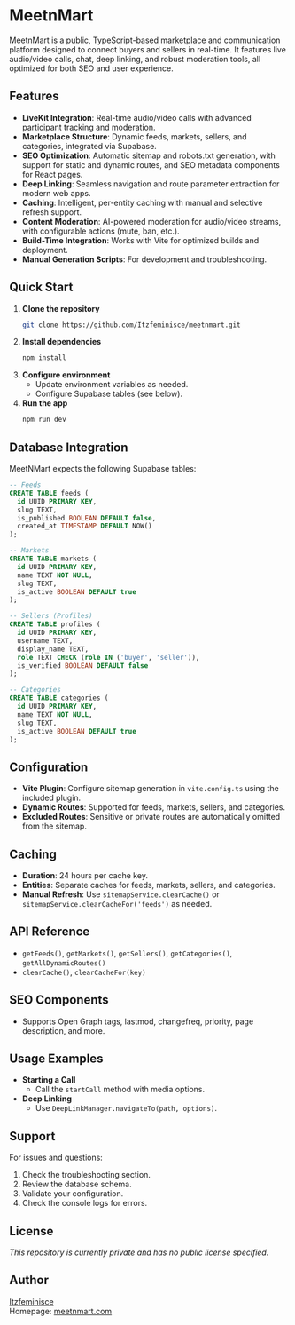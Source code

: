 # MeetnMart

MeetnMart is a public, TypeScript-based marketplace and communication platform designed to connect buyers and sellers in real-time. It features live audio/video calls, chat, deep linking, and robust moderation tools, all optimized for both SEO and user experience.

## Features

- **LiveKit Integration**: Real-time audio/video calls with advanced participant tracking and moderation.
- **Marketplace Structure**: Dynamic feeds, markets, sellers, and categories, integrated via Supabase.
- **SEO Optimization**: Automatic sitemap and robots.txt generation, with support for static and dynamic routes, and SEO metadata components for React pages.
- **Deep Linking**: Seamless navigation and route parameter extraction for modern web apps.
- **Caching**: Intelligent, per-entity caching with manual and selective refresh support.
- **Content Moderation**: AI-powered moderation for audio/video streams, with configurable actions (mute, ban, etc.).
- **Build-Time Integration**: Works with Vite for optimized builds and deployment.
- **Manual Generation Scripts**: For development and troubleshooting.

## Quick Start

1. **Clone the repository**
   ```bash
   git clone https://github.com/Itzfeminisce/meetnmart.git
   ```
2. **Install dependencies**
   ```bash
   npm install
   ```
3. **Configure environment**
   - Update environment variables as needed.
   - Configure Supabase tables (see below).
4. **Run the app**
   ```bash
   npm run dev
   ```

## Database Integration

MeetNMart expects the following Supabase tables:

```sql
-- Feeds
CREATE TABLE feeds (
  id UUID PRIMARY KEY,
  slug TEXT,
  is_published BOOLEAN DEFAULT false,
  created_at TIMESTAMP DEFAULT NOW()
);

-- Markets
CREATE TABLE markets (
  id UUID PRIMARY KEY,
  name TEXT NOT NULL,
  slug TEXT,
  is_active BOOLEAN DEFAULT true
);

-- Sellers (Profiles)
CREATE TABLE profiles (
  id UUID PRIMARY KEY,
  username TEXT,
  display_name TEXT,
  role TEXT CHECK (role IN ('buyer', 'seller')),
  is_verified BOOLEAN DEFAULT false
);

-- Categories
CREATE TABLE categories (
  id UUID PRIMARY KEY,
  name TEXT NOT NULL,
  slug TEXT,
  is_active BOOLEAN DEFAULT true
);
```

## Configuration

- **Vite Plugin**: Configure sitemap generation in `vite.config.ts` using the included plugin.
- **Dynamic Routes**: Supported for feeds, markets, sellers, and categories.
- **Excluded Routes**: Sensitive or private routes are automatically omitted from the sitemap.

## Caching

- **Duration**: 24 hours per cache key.
- **Entities**: Separate caches for feeds, markets, sellers, and categories.
- **Manual Refresh**: Use `sitemapService.clearCache()` or `sitemapService.clearCacheFor('feeds')` as needed.

## API Reference

- `getFeeds()`, `getMarkets()`, `getSellers()`, `getCategories()`, `getAllDynamicRoutes()`
- `clearCache()`, `clearCacheFor(key)`

## SEO Components

- Supports Open Graph tags, lastmod, changefreq, priority, page description, and more.

## Usage Examples

- **Starting a Call**
  - Call the `startCall` method with media options.
- **Deep Linking**
  - Use `DeepLinkManager.navigateTo(path, options)`.

## Support

For issues and questions:
1. Check the troubleshooting section.
2. Review the database schema.
3. Validate your configuration.
4. Check the console logs for errors.

## License

*This repository is currently private and has no public license specified.*

## Author

[Itzfeminisce](https://github.com/Itzfeminisce)  
Homepage: [meetnmart.com](https://www.meetnmart.com)

